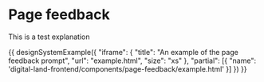 # Page feedback

This is a test explanation

{{ designSystemExample({
    "iframe": {
      "title": "An example of the page feedback prompt",
      "url": "example.html",
      "size": "xs"
    },
    "partial": [{
      "name": 'digital-land-frontend/components/page-feedback/example.html'
    }]
}) }}
